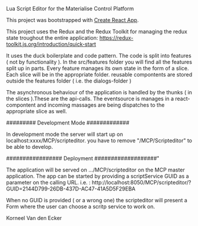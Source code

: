 
Lua Script Editor for the Materialise Control  Platform


This project was bootstrapped with [Create React App](https://github.com/facebook/create-react-app).

This project uses the Redux and the Redux Toolkit for managing the redux state troughout the entire application:
https://redux-toolkit.js.org/introduction/quick-start

It uses the duck boilerplate and code pattern. The code is split into features ( not by functionality ). In the src/features folder you will find  all the features split up in parts. Every feature manages its own state in the form of a slice. Each slice will be in the appropriate folder. reusable compontents are stored outside the features folder ( i.e. the dialogs-folder )

The asynchronous behaviour of the application is handled by the thunks ( in the slices ).These are the api-calls.
The eventsource is manages in a react-compontent and incoming massages are being dispatches to the appropriate slice as well. 

######### Development Mode #############

In development mode the server will start up on localhost:xxxx/MCP/scripteditor. you have to remove "/MCP/Scripteditor" to be able to develop.



################# Deployment ###################"

The application will be served on .../MCP/scripteditor on the MCP master application. The app can be started by providing a scriptService GUID as a parameter on the calling URL. 
i.e. : http://localhost:8050/MCP/scripteditor/?GUID=2144D799-26DB-437D-AC47-41A5D5F29EBA

When no GUID is provided ( or a wrong one) the scripteditor will present a Form where the user can choose a scritp service to work on.

Korneel Van den Ecker